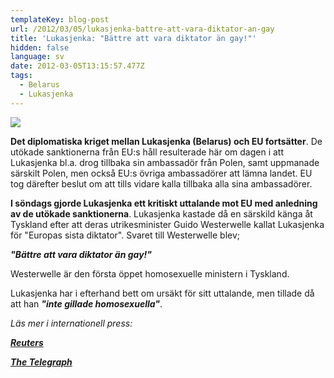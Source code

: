 ```yaml
---
templateKey: blog-post
url: /2012/03/05/lukasjenka-battre-att-vara-diktator-an-gay
title: 'Lukasjenka: "Bättre att vara diktator än gay!"'
hidden: false
language: sv
date: 2012-03-05T13:15:57.477Z
tags:
  - Belarus
  - Lukasjenka
---
```

![](/uploads/r-lukashenk-dictator-gay-large570.jpg)

**Det diplomatiska kriget mellan Lukasjenka (Belarus) och EU fortsätter**. De utökade sanktionerna från EU:s håll resulterade här om dagen i att Lukasjenka bl.a. drog tillbaka sin ambassadör från Polen, samt uppmanade särskilt Polen, men också EU:s övriga ambassadörer att lämna landet. EU tog därefter beslut om att tills vidare kalla tillbaka alla sina ambassadörer.

**I söndags gjorde Lukasjenka ett kritiskt uttalande mot EU med anledning av de utökade sanktionerna**. Lukasjenka kastade då en särskild känga åt Tyskland efter att deras utrikesminister Guido Westerwelle kallat Lukasjenka för "Europas sista diktator". Svaret till Westerwelle blev;

_**"Bättre att vara diktator än gay!"**_

Westerwelle är den första öppet homosexuelle ministern i Tyskland.

Lukasjenka har i efterhand bett om ursäkt för sitt uttalande, men tillade då att han **_"inte gillade homosexuella"_**.

_Läs mer i internationell press:_

**[_Reuters_](http://www.reuters.com/article/2012/03/04/us-belarus-dicator-idUSTRE8230T320120304)**

**[_The Telegraph_](http://www.telegraph.co.uk/news/worldnews/europe/belarus/9122050/Better-to-be-a-dictator-than-be-gay-declares-Belarus-leader.html)**
